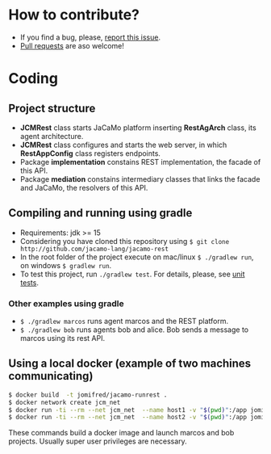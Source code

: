 # How to contribute?

* If you find a bug, please, [report this issue](https://github.com/jacamo-lang/jacamo-rest/issues).
* [Pull requests](https://github.com/jacamo-lang/jacamo-rest/pulls) are aso welcome!

# Coding

## Project structure

* **JCMRest** class starts JaCaMo platform inserting **RestAgArch** class, its agent architecture.
* **JCMRest** class configures and starts the web server, in which **RestAppConfig** class registers endpoints.
* Package **implementation** constains REST implementation, the facade of this API.
* Package **mediation** constains intermediary classes that links the facade and JaCaMo, the resolvers of this API.

## Compiling and running using gradle

* Requirements: jdk >= 15
* Considering you have cloned this repository using `$ git clone http://github.com/jacamo-lang/jacamo-rest`
* In the root folder of the project execute on mac/linux `$ ./gradlew run`, on windows `$ gradlew run`.
* To test this project, run ``./gradlew test``. For details, please, see [unit tests](https://github.com/jacamo-lang/jacamo-rest/tree/master/src/test/java/jacamo/rest).

### Other examples using gradle
* `$ ./gradlew marcos` runs agent marcos and the REST platform.
* `$ ./gradlew bob` runs agents bob and alice. Bob sends a message to marcos using its rest API.

## Using a local docker (example of two machines communicating)
```sh
$ docker build  -t jomifred/jacamo-runrest .
$ docker network create jcm_net
$ docker run -ti --rm --net jcm_net  --name host1 -v "$(pwd)":/app jomifred/jacamo-runrest gradle marcos
$ docker run -ti --rm --net jcm_net  --name host2 -v "$(pwd)":/app jomifred/jacamo-runrest gradle bob_d
```
These commands build a docker image and launch marcos and bob projects. Usually super user privileges are necessary.
